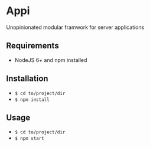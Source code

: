 Appi
====

Unopinionated modular framwork for server applications

Requirements
------------

 * NodeJS 6+ and npm installed

Installation
------------

 * ``$ cd to/project/dir``
 * ``$ npm install``

Usage
-----

 * ``$ cd to/project/dir``
 * ``$ npm start``

